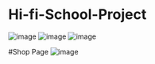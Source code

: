 # Hi-fi-School-Project

![image](https://user-images.githubusercontent.com/77662628/158343112-e1641d02-71d0-488f-8443-cdfa52697ba5.png)
![image](https://user-images.githubusercontent.com/77662628/158343249-095c5892-2e36-427b-be67-1002212c5000.png)
![image](https://user-images.githubusercontent.com/77662628/158343475-c3088cb5-52e7-4235-a02e-7fa1aba7f40e.png)

#Shop Page
![image](https://user-images.githubusercontent.com/77662628/158343682-fbc427bc-1b07-4222-8588-9718433be667.png)
